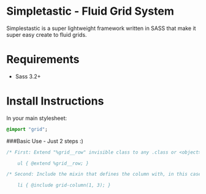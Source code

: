 Simpletastic - Fluid Grid System
============

Simplestastic is a super lightweight framework written in SASS that make it super easy create to fluid grids.

Requirements
===
- Sass 3.2+

Install Instructions
===

In your main stylesheet:

```sass
@import "grid";
```

###Basic Use - Just 2 steps :)

```sass
/* First: Extend "%grid__row" invisible class to any .class or <object> that is going to contain the columns */

    ul { @extend %grid__row; }

/* Second: Include the mixin that defines the column with, in this case one third of the available space */

    li { @include grid-column(1, 3); }
```